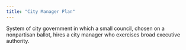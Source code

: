 ```yaml
---
title: "City Manager Plan"
---
```

System of city government in which a small council, chosen on a nonpartisan ballot, hires a city manager who exercises broad executive authority.


